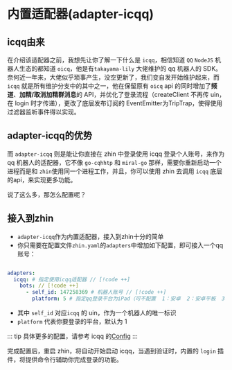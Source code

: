# 内置适配器(adapter-icqq)

## icqq由来

在介绍该适配器之前，我想先让你了解一下什么是 `icqq`，相信知道 `QQ` `NodeJS` 机器人生态的都知道 `oicq`，他是有`takayama-lily` 大佬维护的 qq 机器人的 SDK。奈何近一年来，大佬似乎琐事产生，没空更新了，我们变自发开始维护起来，而 `icqq` 就是所有维护分支中的其中之一，他在保留原有 `oicq` api 的同时增加了**频道**、**加精/取消加精群消息**的 API，并优化了登录流程（createClient 不再传 uin，在 login 时才传递），更改了底层发布订阅的 EventEmitter为TripTrap，使得使用过滤器监听事件得以实现。

## adapter-icqq的优势

而 `adapter-icqq` 则是能让你直接在 zhin 中登录使用 icqq 登录个人账号，来作为 qq 机器人的适配器，它不像 `go-cqhhtp` 和 `miral-go` 那样，需要你重新启动一个进程而是和 `zhin`使用同一个进程工作，并且，你可以使用 zhin 去调用 `icqq` 底层的api，来实现更多功能。

说了这么多，那怎么配置呢？

## 接入到zhin

- `adapter-icqq`作为内置适配器，接入到zhin十分的简单
- 你只需要在配置文件`zhin.yaml`的`adapters`中增加如下配置，即可接入一个qq账号：

```yaml

adapters:
  icqq: # 指定使用icqq适配器 // [!code ++]
    bots: // [!code ++]
      - self_id: 147258369 # 机器人账号 // [!code ++]
        platform: 5 # 指定qq登录平台为iPad（可不配置  1：安卓  2：安卓平板  3：手表  4：苹果电脑  5：苹果平板） // [!code ++]
```

- 其中 `self_id` 对应`icqq` 的 uin，作为一个机器人的唯一标识
- `platform` 代表你要登录的平台，默认为 1

::: tip
具体更多的配置，请参考 icqq 的[Config](https://icqqjs.github.io/icqq/interfaces/Config.html)
:::

完成配置后，重启 zhin，将自动开始启动 icqq，当遇到验证时，内置的 `login` 插件，将提供命令行辅助你完成登录的功能。
